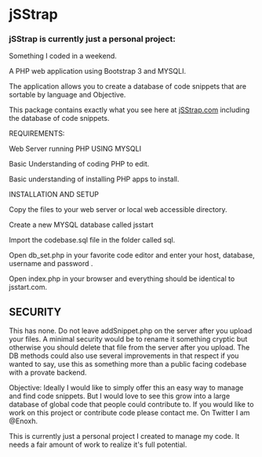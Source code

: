 # jSStrap

<h3>jSStrap is currently just a personal project:</h3>  

<p>Something I coded in a weekend.</p>  
<p>A PHP web application using Bootstrap 3 and MYSQLI.</p>    
<p>The application allows you to create a database of code snippets that are sortable by language and Objective.</p>    
<p>This package contains exactly what you see here at <a href="http://jsstrap.com">jSStrap.com</a> including the  database of code snippets.</p>    
<p>REQUIREMENTS:</p>    
<p>Web Server running PHP USING MYSQLI</p>    
<p>Basic Understanding of coding PHP to edit.</p>    
<p>Basic understanding of installing PHP apps to install.</p> 
<p></p>
<p>INSTALLATION AND SETUP</p>    
<p>Copy the files to your web server or local web accessible directory.</p>    
<p>Create a new MYSQL database called jsstart</p>    
<p>Import the codebase.sql file in the folder called sql.</p>    
<p>Open db_set.php in your favorite code editor and enter your host, database, username and password .</p>    
<p>Open index.php in your browser and everything should be identical to jsstart.com.</p>  

<h2>SECURITY</h2>

 <p>This has none. Do not leave addSnippet.php on the server after you upload your files. A minimal security would be to rename it something cryptic but otherwise you should delete that file from the server after you upload. The DB methods could also use several improvements in that respect if you wanted to say, use this as something more than a public facing codebase with a provate backend.</p>
 <p></p>
  <p>Objective: Ideally I would like to simply offer this an easy way to manage and find code snippets. But I would love to see this grow into a large database of global code that people could contribute to. If you would like to work on this project or contribute code please contact me. On Twitter I am @Enoxh. </p> 
  <p></p>
<p>This is currently just a personal project I created to manage my code. It needs a fair amount of work to realize it's full potential.</p>
